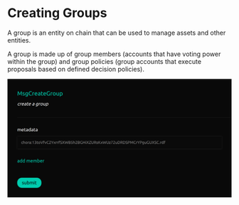 # Creating Groups

A group is an entity on chain that can be used to manage assets and other entities.

A group is made up of group members (accounts that have voting power within the group) and group policies (group accounts that execute proposals based on defined decision policies).

![msg_create_group.png](assets/msg_create_group.png)

